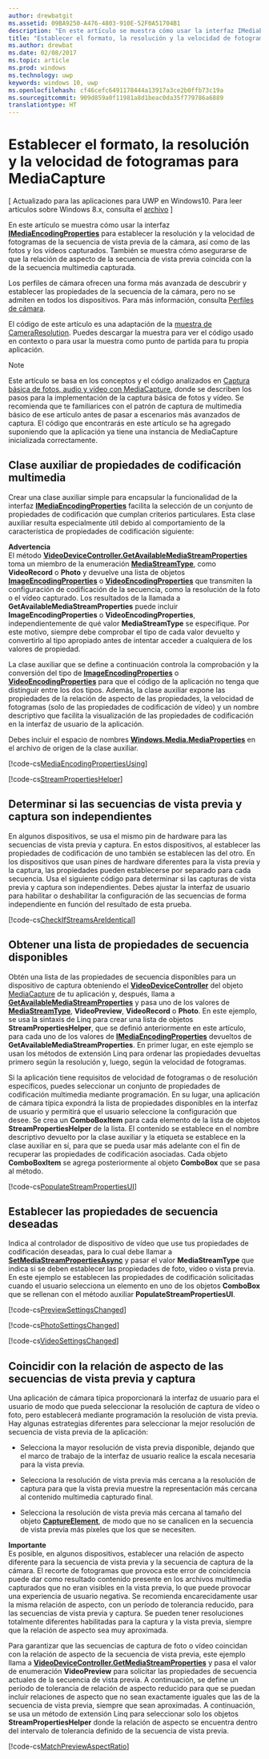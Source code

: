 ```yaml
---
author: drewbatgit
ms.assetid: 09BA9250-A476-4803-910E-52F0A51704B1
description: "En este artículo se muestra cómo usar la interfaz IMediaEncodingProperties para establecer la resolución y la velocidad de fotogramas de la secuencia de vista previa de la cámara, así como de las fotos y los vídeos capturados."
title: "Establecer el formato, la resolución y la velocidad de fotogramas para MediaCapture"
ms.author: drewbat
ms.date: 02/08/2017
ms.topic: article
ms.prod: windows
ms.technology: uwp
keywords: windows 10, uwp
ms.openlocfilehash: cf46cefc6491178444a13917a3ce2b0ffb73c19a
ms.sourcegitcommit: 909d859a0f11981a8d1beac0da35f779786a6889
translationtype: HT
---
```

# <a name="set-format-resolution-and-frame-rate-for-mediacapture"></a>Establecer el formato, la resolución y la velocidad de fotogramas para MediaCapture

\[ Actualizado para las aplicaciones para UWP en Windows10. Para leer artículos sobre Windows 8.x, consulta el [archivo](http://go.microsoft.com/fwlink/p/?linkid=619132) \]


En este artículo se muestra cómo usar la interfaz [**IMediaEncodingProperties**](https://msdn.microsoft.com/library/windows/apps/hh701011) para establecer la resolución y la velocidad de fotogramas de la secuencia de vista previa de la cámara, así como de las fotos y los vídeos capturados. También se muestra cómo asegurarse de que la relación de aspecto de la secuencia de vista previa coincida con la de la secuencia multimedia capturada.

Los perfiles de cámara ofrecen una forma más avanzada de descubrir y establecer las propiedades de la secuencia de la cámara, pero no se admiten en todos los dispositivos. Para más información, consulta [Perfiles de cámara](camera-profiles.md).

El código de este artículo es una adaptación de la [muestra de CameraResolution](http://go.microsoft.com/fwlink/p/?LinkId=624252&clcid=0x409). Puedes descargar la muestra para ver el código usado en contexto o para usar la muestra como punto de partida para tu propia aplicación.

> [!NOTE] 
> Este artículo se basa en los conceptos y el código analizados en [Captura básica de fotos, audio y vídeo con MediaCapture](basic-photo-video-and-audio-capture-with-MediaCapture.md), donde se describen los pasos para la implementación de la captura básica de fotos y vídeo. Se recomienda que te familiarices con el patrón de captura de multimedia básico de ese artículo antes de pasar a escenarios más avanzados de captura. El código que encontrarás en este artículo se ha agregado suponiendo que la aplicación ya tiene una instancia de MediaCapture inicializada correctamente.

## <a name="a-media-encoding-properties-helper-class"></a>Clase auxiliar de propiedades de codificación multimedia

Crear una clase auxiliar simple para encapsular la funcionalidad de la interfaz [**IMediaEncodingProperties**](https://msdn.microsoft.com/library/windows/apps/hh701011) facilita la selección de un conjunto de propiedades de codificación que cumplan criterios particulares. Esta clase auxiliar resulta especialmente útil debido al comportamiento de la característica de propiedades de codificación siguiente:

**Advertencia**  
El método [**VideoDeviceController.GetAvailableMediaStreamProperties**](https://msdn.microsoft.com/library/windows/apps/br211994) toma un miembro de la enumeración [**MediaStreamType**](https://msdn.microsoft.com/library/windows/apps/br226640), como **VideoRecord** o **Photo** y devuelve una lista de objetos [**ImageEncodingProperties**](https://msdn.microsoft.com/library/windows/apps/hh700993) o [**VideoEncodingProperties**](https://msdn.microsoft.com/library/windows/apps/hh701217) que transmiten la configuración de codificación de la secuencia, como la resolución de la foto o el vídeo capturado. Los resultados de la llamada a **GetAvailableMediaStreamProperties** puede incluir **ImageEncodingProperties** o **VideoEncodingProperties**, independientemente de qué valor **MediaStreamType** se especifique. Por este motivo, siempre debe comprobar el tipo de cada valor devuelto y convertirlo al tipo apropiado antes de intentar acceder a cualquiera de los valores de propiedad.

La clase auxiliar que se define a continuación controla la comprobación y la conversión del tipo de [**ImageEncodingProperties**](https://msdn.microsoft.com/library/windows/apps/hh700993) o [**VideoEncodingProperties**](https://msdn.microsoft.com/library/windows/apps/hh701217) para que el código de la aplicación no tenga que distinguir entre los dos tipos. Además, la clase auxiliar expone las propiedades de la relación de aspecto de las propiedades, la velocidad de fotogramas (solo de las propiedades de codificación de vídeo) y un nombre descriptivo que facilita la visualización de las propiedades de codificación en la interfaz de usuario de la aplicación.

Debes incluir el espacio de nombres [**Windows.Media.MediaProperties**](https://msdn.microsoft.com/library/windows/apps/hh701296) en el archivo de origen de la clase auxiliar.

[!code-cs[MediaEncodingPropertiesUsing](./code/BasicMediaCaptureWin10/cs/MainPage.xaml.cs#SnippetMediaEncodingPropertiesUsing)]

[!code-cs[StreamPropertiesHelper](./code/BasicMediaCaptureWin10/cs/StreamPropertiesHelper.cs#SnippetStreamPropertiesHelper)]

## <a name="determine-if-the-preview-and-capture-streams-are-independent"></a>Determinar si las secuencias de vista previa y captura son independientes

En algunos dispositivos, se usa el mismo pin de hardware para las secuencias de vista previa y captura. En estos dispositivos, al establecer las propiedades de codificación de uno también se establecen las del otro. En los dispositivos que usan pines de hardware diferentes para la vista previa y la captura, las propiedades pueden establecerse por separado para cada secuencia. Usa el siguiente código para determinar si las capturas de vista previa y captura son independientes. Debes ajustar la interfaz de usuario para habilitar o deshabilitar la configuración de las secuencias de forma independiente en función del resultado de esta prueba.

[!code-cs[CheckIfStreamsAreIdentical](./code/BasicMediaCaptureWin10/cs/MainPage.xaml.cs#SnippetCheckIfStreamsAreIdentical)]

## <a name="get-a-list-of-available-stream-properties"></a>Obtener una lista de propiedades de secuencia disponibles

Obtén una lista de las propiedades de secuencia disponibles para un dispositivo de captura obteniendo el [**VideoDeviceController**](https://msdn.microsoft.com/library/windows/apps/br226825) del objeto [MediaCapture](capture-photos-and-video-with-mediacapture.md) de tu aplicación y, después, llama a [**GetAvailableMediaStreamProperties**](https://msdn.microsoft.com/library/windows/apps/br211994) y pasa uno de los valores de [**MediaStreamType**](https://msdn.microsoft.com/library/windows/apps/br226640), **VideoPreview**, **VideoRecord** o **Photo**. En este ejemplo, se usa la sintaxis de Linq para crear una lista de objetos **StreamPropertiesHelper**, que se definió anteriormente en este artículo, para cada uno de los valores de [**IMediaEncodingProperties**](https://msdn.microsoft.com/library/windows/apps/hh701011) devueltos de **GetAvailableMediaStreamProperties**. En primer lugar, en este ejemplo se usan los métodos de extensión Linq para ordenar las propiedades devueltas primero según la resolución y, luego, según la velocidad de fotogramas.

Si la aplicación tiene requisitos de velocidad de fotogramas o de resolución específicos, puedes seleccionar un conjunto de propiedades de codificación multimedia mediante programación. En su lugar, una aplicación de cámara típica expondrá la lista de propiedades disponibles en la interfaz de usuario y permitirá que el usuario seleccione la configuración que desee. Se crea un **ComboBoxItem** para cada elemento de la lista de objetos **StreamPropertiesHelper** de la lista. El contenido se establece en el nombre descriptivo devuelto por la clase auxiliar y la etiqueta se establece en la clase auxiliar en sí, para que se pueda usar más adelante con el fin de recuperar las propiedades de codificación asociadas. Cada objeto **ComboBoxItem** se agrega posteriormente al objeto **ComboBox** que se pasa al método.

[!code-cs[PopulateStreamPropertiesUI](./code/BasicMediaCaptureWin10/cs/MainPage.xaml.cs#SnippetPopulateStreamPropertiesUI)]

## <a name="set-the-desired-stream-properties"></a>Establecer las propiedades de secuencia deseadas

Indica al controlador de dispositivo de vídeo que use tus propiedades de codificación deseadas, para lo cual debe llamar a [**SetMediaStreamPropertiesAsync**](https://msdn.microsoft.com/library/windows/apps/hh700895) y pasar el valor **MediaStreamType** que indica si se deben establecer las propiedades de foto, vídeo o vista previa. En este ejemplo se establecen las propiedades de codificación solicitadas cuando el usuario selecciona un elemento en uno de los objetos **ComboBox** que se rellenan con el método auxiliar **PopulateStreamPropertiesUI**.

[!code-cs[PreviewSettingsChanged](./code/BasicMediaCaptureWin10/cs/MainPage.xaml.cs#SnippetPreviewSettingsChanged)]

[!code-cs[PhotoSettingsChanged](./code/BasicMediaCaptureWin10/cs/MainPage.xaml.cs#SnippetPhotoSettingsChanged)]

[!code-cs[VideoSettingsChanged](./code/BasicMediaCaptureWin10/cs/MainPage.xaml.cs#SnippetVideoSettingsChanged)]

## <a name="match-the-aspect-ratio-of-the-preview-and-capture-streams"></a>Coincidir con la relación de aspecto de las secuencias de vista previa y captura

Una aplicación de cámara típica proporcionará la interfaz de usuario para el usuario de modo que pueda seleccionar la resolución de captura de vídeo o foto, pero establecerá mediante programación la resolución de vista previa. Hay algunas estrategias diferentes para seleccionar la mejor resolución de secuencia de vista previa de la aplicación:

-   Selecciona la mayor resolución de vista previa disponible, dejando que el marco de trabajo de la interfaz de usuario realice la escala necesaria para la vista previa.

-   Selecciona la resolución de vista previa más cercana a la resolución de captura para que la vista previa muestre la representación más cercana al contenido multimedia capturado final.

-   Selecciona la resolución de vista previa más cercana al tamaño del objeto [**CaptureElement**](https://msdn.microsoft.com/library/windows/apps/br209278), de modo que no se canalicen en la secuencia de vista previa más píxeles que los que se necesiten.

**Importante**  
Es posible, en algunos dispositivos, establecer una relación de aspecto diferente para la secuencia de vista previa y la secuencia de captura de la cámara. El recorte de fotogramas que provoca este error de coincidencia puede dar como resultado contenido presente en los archivos multimedia capturados que no eran visibles en la vista previa, lo que puede provocar una experiencia de usuario negativa. Se recomienda encarecidamente usar la misma relación de aspecto, con un período de tolerancia reducido, para las secuencias de vista previa y captura. Se pueden tener resoluciones totalmente diferentes habilitadas para la captura y la vista previa, siempre que la relación de aspecto sea muy aproximada.


Para garantizar que las secuencias de captura de foto o vídeo coincidan con la relación de aspecto de la secuencia de vista previa, este ejemplo llama a [**VideoDeviceController.GetMediaStreamProperties**](https://msdn.microsoft.com/library/windows/apps/br211995) y pasa el valor de enumeración **VideoPreview** para solicitar las propiedades de secuencia actuales de la secuencia de vista previa. A continuación, se define un período de tolerancia de relación de aspecto reducido para que se puedan incluir relaciones de aspecto que no sean exactamente iguales que las de la secuencia de vista previa, siempre que sean aproximadas. A continuación, se usa un método de extensión Linq para seleccionar solo los objetos **StreamPropertiesHelper** donde la relación de aspecto se encuentra dentro del intervalo de tolerancia definido de la secuencia de vista previa.

[!code-cs[MatchPreviewAspectRatio](./code/BasicMediaCaptureWin10/cs/MainPage.xaml.cs#SnippetMatchPreviewAspectRatio)]

 

 





